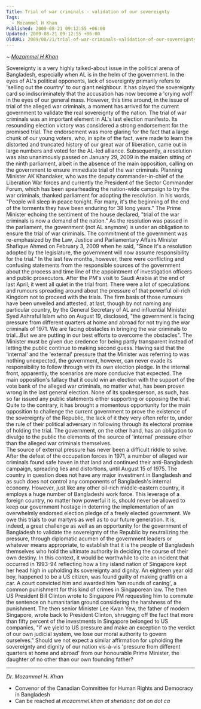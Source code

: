 ```yaml
---
Title: Trial of war criminals - validation of our sovereignty
Tags:
  - Mozammel H Khan
Published: 2009-08-21 09:12:55 +06:00
Updated: 2009-08-21 09:12:55 +06:00
OldURL: 2009/08/21/trial-of-war-criminals-validation-of-our-sovereignty/
---
```


~ *[Mozammel H Khan](https://gold.mukto-mona.com/Articles/mozammel/index.html)* 

Sovereignty is a very highly talked-about issue in the political arena of Bangladesh, especially when AL is in the helm of the government. In the eyes of AL's political opponents, lack of sovereignty primarily refers to 'selling out the country' to our giant neighbour. It has played the sovereignty card so indiscriminately that the accusation has now become a 'crying wolf' in the eyes of our general mass. However, this time around, in the issue of trial of the alleged war criminals, a moment has arrived for the current government to validate the real sovereignty of the nation.
The trial of war criminals was an important element in AL's last election manifesto. Its resounding election victory was considered a strong endorsement for the promised trial. The endorsement was more glaring for the fact that a large chunk of our young voters, who, in spite of the fact, were made to learn the distorted and truncated history of our great war of liberation, came out in large numbers and voted for the AL-led alliance.  Subsequently, a resolution was also unanimously passed on January 29, 2009 in the maiden sitting of the ninth parliament, albeit in the absence of the main opposition, calling on the government to ensure immediate trial of the war criminals. Planning Minister AK Khandaker, who was the deputy commander-in-chief of the Liberation War forces and currently the President of the Sector Commander Forum, which has been spearheading the nation-wide campaign to try the war criminals, thanked parliament for adopting the resolution. In his words, "People will sleep in peace tonight. For many, it's the beginning of the end of the torments they have been enduring for 38 long years." The Prime Minister echoing the sentiment of the house declared, "trial of the war criminals is now a demand of the nation." 
As the resolution was passed in the parliament, the government (not AL anymore) is under an obligation to ensure the trial of war criminals.  The commitment of the government was re-emphasized by the Law, Justice and Parliamentary Affairs Minister Shafique Ahmed on February 3, 2009 when he said, "Since it's a resolution adopted by the legislature, the government will now assume responsibility for the trial." 
In the last few months, however, there were conflicting and confusing statements from the responsible sources of the government about the process and time line of the appointment of investigation officers and public prosecutors. After the PM's visit to Saudi Arabia at the end of last April, it went all quiet in the trial front. There were a lot of speculations and rumours spreading around about the pressure of that powerful oil-rich Kingdom not to proceed with the trials.  The firm basis of those rumours have been unveiled and attested, at last, though by not naming any particular country,  by the General Secretary of AL and influential Minister Syed Ashraful Islam who on August 19, disclosed, "the government is facing pressure from different quarters at home and abroad for not trying the war criminals of 1971. We are facing obstacles in bringing the war criminals to trial...But we are putting in our best efforts to overcome the obstacles". The Minister must be given due credence for being partly transparent instead of letting the public continue to making second guess. 
Having said that the 'internal' and the 'external' pressure that the Minister was referring to was nothing unexpected, the government, however, can never evade its responsibility to follow through with its own election pledge. In the internal front, apparently, the scenarios are more conducive that expected. The main opposition's fallacy that it could win an election with the support of the vote bank of the alleged war criminals, no matter what, has been proven wrong in the last general election. None of its spokesperson, as such, has so far issued any public statements either supporting or opposing the trial. Quite to the contrary, it has brought a momentous opportunity for the main opposition to challenge the current government to prove the existence of the sovereignty of the Republic, the lack of it they very often refer to, under the rule of their political adversary in following through its electoral promise of holding the trial. The government, on the other hand, has an obligation to divulge to the public the elements of the source of 'internal' pressure other than the alleged war criminals themselves.    
The source of external pressure has never been a difficult riddle to solve. After the defeat of the occupation forces in 1971, a number of alleged war criminals found safe haven in that land and continued their anti-Bangladesh campaign, spreading lies and distortions, until August 15 of 1975. The country in question does not have any major investment in Bangladesh and as such does not control any components of Bangladesh's internal economy. However, just like any other oil-rich middle-eastern country, it employs a huge number of Bangladeshi work force. This leverage of a foreign country, no matter how powerful it is, should never be allowed to keep our government hostage in deterring the implementation of an overwhelmly endorsed election pledge of a freely elected government.  We owe this trials to our martyrs as well as to our future generation. It is, indeed, a great challenge as well as an opportunity for the government of Bangladesh to validate the sovereignty of the Republic by neutralizing the pressure, through diplomatic acumen of the government leaders or whatever means appropriate, to establish that it is the people of Bangladesh themselves who hold the ultimate authority in deciding the course of their own destiny.
In this context, it would be worthwhile to cite an incident that occurred in 1993-94 reflecting how a tiny island nation of Singapore kept her head high in upholding its sovereignty and dignity. An eighteen year old boy, happened to be a US citizen, was found guilty of making graffiti on a car. A court convicted him and awarded him 'ten rounds of caning', a common punishment for this kind of crimes in Singaporean law. The then US President Bill Clinton wrote to Singapore PM requesting him to commute the sentence on humanitarian ground considering the harshness of the punishment. The then senior Minister Lee Kwan Yew, the father of modern Singapore, wrote back to President Clinton, shrugging off the fact that more than fifty percent of the investments in Singapore belonged to US companies, "if we yield to US pressure and make an exception to the verdict of our own judicial system, we lose our moral authority to govern ourselves."  Should we not expect a similar affirmation for upholding the sovereignty and dignity of our nation vis-à-vis 'pressure from different quarters at home and abroad' from our honourable Prime Minister, the daughter of no other than our own founding father?

----
*Dr. Mozammel H. Khan*
- Convenor of the Canadian Committee for Human Rights and Democracy in Bangladesh
- Can be reached at *mozammel.khan at sheridanc dot on dot ca*
